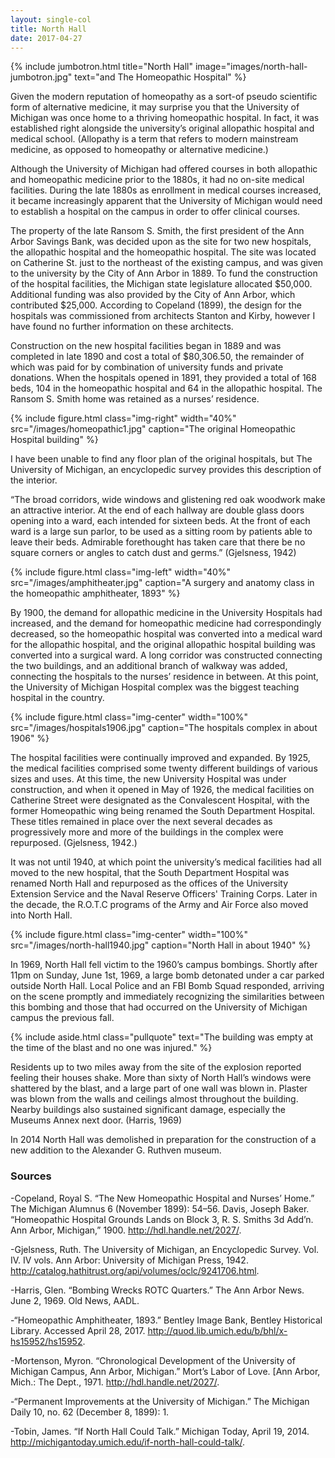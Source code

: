 ```yaml
---
layout: single-col
title: North Hall
date: 2017-04-27
---
```

{% include jumbotron.html title="North Hall" image="images/north-hall-jumbotron.jpg" text="and The Homeopathic Hospital" %}

Given the modern reputation of homeopathy as a sort-of pseudo scientific form of alternative medicine, it may surprise you that the University of Michigan was once home to a thriving homeopathic hospital. In fact, it was established right alongside the university’s original allopathic hospital and medical school. (Allopathy is a term that refers to modern mainstream medicine, as opposed to homeopathy or alternative medicine.)

Although the University of Michigan had offered courses in both allopathic and homeopathic medicine prior to the 1880s, it had no on-site medical facilities. During the late 1880s as enrollment in medical courses increased, it became increasingly apparent that the University of Michigan would need to establish a hospital on the campus in order to offer clinical courses.

The property of the late Ransom S. Smith, the first president of the Ann Arbor Savings Bank, was decided upon as the site for two new hospitals, the allopathic hospital and the homeopathic hospital. The site was located on Catherine St. just to the northeast of the existing campus, and was given to the university by the City of Ann Arbor in 1889. To fund the construction of the hospital facilities, the Michigan state legislature allocated $50,000. Additional funding was also provided by the City of Ann Arbor, which contributed $25,000. According to Copeland (1899), the design for the hospitals was commissioned from architects Stanton and Kirby, however I have found no further information on these architects.

Construction on the new hospital facilities began in 1889 and was completed in late 1890 and cost a total of $80,306.50, the remainder of which was paid for by combination of university funds and private donations. When the hospitals opened in 1891, they provided a total of 168 beds, 104 in the homeopathic hospital and 64 in the allopathic hospital. The Ransom S. Smith home was retained as a nurses’ residence.

{% include figure.html class="img-right" width="40%" src="/images/homeopathic1.jpg" caption="The original Homeopathic Hospital building" %}

I have been unable to find any floor plan of the original hospitals, but The University of Michigan, an encyclopedic survey provides this description of the interior.

“The broad corridors, wide windows and glistening red oak woodwork make an attractive interior. At the end of each hallway are double glass doors opening into a ward, each intended for sixteen beds. At the front of each ward is a large sun parlor, to be used as a sitting room by patients able to leave their beds. Admirable forethought has taken care that there be no square corners or angles to catch dust and germs.” (Gjelsness, 1942)

{% include figure.html class="img-left" width="40%" src="/images/amphitheater.jpg" caption="A surgery and anatomy class in the homeopathic amphitheater, 1893" %}

By 1900, the demand for allopathic medicine in the University Hospitals had increased, and the demand for homeopathic medicine had correspondingly decreased, so the homeopathic hospital was converted into a medical ward for the allopathic hospital, and the original allopathic hospital building was converted into a surgical ward. A long corridor was constructed connecting the two buildings, and an additional branch of walkway was added, connecting the hospitals to the nurses’ residence in between. At this point, the University of Michigan Hospital complex was the biggest teaching hospital in the country.

{% include figure.html class="img-center" width="100%" src="/images/hospitals1906.jpg" caption="The hospitals complex in about 1906" %}

The hospital facilities were continually improved and expanded. By 1925, the medical facilities comprised some twenty different buildings of various sizes and uses. At this time, the new University Hospital was under construction, and when it opened in May of 1926, the medical facilities on Catherine Street were designated as the Convalescent Hospital, with the former Homeopathic wing being renamed the South Department Hospital. These titles remained in place over the next several decades as progressively more and more of the buildings in the complex were repurposed. (Gjelsness, 1942.)

It was not until 1940, at which point the university’s medical facilities had all moved to the new hospital, that the South Department Hospital was renamed North Hall and repurposed as the offices of the University Extension Service and the Naval Reserve Officers' Training Corps. Later in the decade, the R.O.T.C programs of the Army and Air Force also moved into North Hall.

{% include figure.html class="img-center" width="100%" src="/images/north-hall1940.jpg" caption="North Hall in about 1940" %}

In 1969, North Hall fell victim to the 1960’s campus bombings. Shortly after 11pm on Sunday, June 1st, 1969, a large bomb detonated under a car parked outside North Hall. Local Police and an FBI Bomb Squad responded, arriving on the scene promptly and immediately recognizing the similarities between this bombing and those that had occurred on the University of Michigan campus the previous fall.

{% include aside.html class="pullquote" text="The building was empty at the time of the blast and no one was injured." %}

Residents up to two miles away from the site of the explosion reported feeling their houses shake. More than sixty of North Hall’s windows were shattered by the blast, and a large part of one wall was blown in. Plaster was blown from the walls and ceilings almost throughout the building. Nearby buildings also sustained significant damage, especially the Museums Annex next door. (Harris, 1969)

In 2014 North Hall was demolished in preparation for the construction of a new addition to the Alexander G. Ruthven museum.

### Sources

-Copeland, Royal S. “The New Homeopathic Hospital and Nurses’ Home.” The Michigan Alumnus 6 (November 1899): 54–56.
Davis, Joseph Baker. “Homeopathic Hospital Grounds Lands on Block 3, R. S. Smiths 3d Add’n. Ann Arbor, Michigan,” 1900. http://hdl.handle.net/2027/.

-Gjelsness, Ruth. The University of Michigan, an Encyclopedic Survey. Vol. IV. IV vols. Ann Arbor: University of Michigan Press, 1942. http://catalog.hathitrust.org/api/volumes/oclc/9241706.html.

-Harris, Glen. “Bombing Wrecks ROTC Quarters.” The Ann Arbor News. June 2, 1969. Old News, AADL.

-“Homeopathic Amphitheater, 1893.” Bentley Image Bank, Bentley Historical Library. Accessed April 28, 2017. http://quod.lib.umich.edu/b/bhl/x-hs15952/hs15952.

-Mortenson, Myron. “Chronological Development of the University of Michigan Campus, Ann Arbor, Michigan.” Mort’s Labor of Love. [Ann Arbor, Mich.: The Dept., 1971. http://hdl.handle.net/2027/.

-“Permanent Improvements at the University of Michigan.” The Michigan Daily 10, no. 62 (December 8, 1899): 1.

-Tobin, James. “If North Hall Could Talk.” Michigan Today, April 19, 2014. http://michigantoday.umich.edu/if-north-hall-could-talk/.
